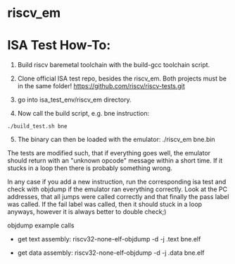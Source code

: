# riscv_em

# ISA Test How-To:
1. Build riscv baremetal toolchain with the build-gcc toolchain script.

2. Clone official ISA test repo, besides the riscv_em. Both projects must be in the same folder!
https://github.com/riscv/riscv-tests.git

3. go into isa_test_env/riscv_em directory.

4. Now call the build script, e.g. bne instruction:
```console
./build_test.sh bne
```

5. The binary can then be loaded with the emulator:
./riscv_em bne.bin

The tests are modified such, that if everything goes well, the emulator should return
with an "unknown opcode" message within a short time. If it stucks in a loop then
there is probably something wrong.

In any case if you add a new instruction, run the corresponding isa test and check with
objdump if the emulator ran everything correctly. Look at the PC addresses, that all jumps were
called correctly and that finally the pass label was called. If the fail label was called, then
it should stuck in a loop anyways, however it is always better to double check;)

objdump example calls 
- get text assembly:
riscv32-none-elf-objdump -d -j .text bne.elf

- get data assembly:
riscv32-none-elf-objdump -d -j .data bne.elf


